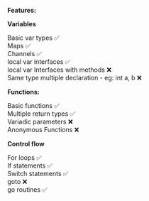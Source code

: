 **Features:**

**Variables**

  Basic var types ✅  
  Maps ✅  
  Channels ✅  
  local var interfaces ✅  
  local var Interfaces with methods ❌  
  Same type multiple declaration - eg: int a, b ❌  


**Functions:**

  Basic functions ✅   
  Multiple return types ✅  
  Variadic parameters ❌  
  Anonymous Functions ❌

**Control flow**

  For loops ✅  
  If statements ✅  
  Switch statements ✅  
  goto ❌  
  go routines ✅
